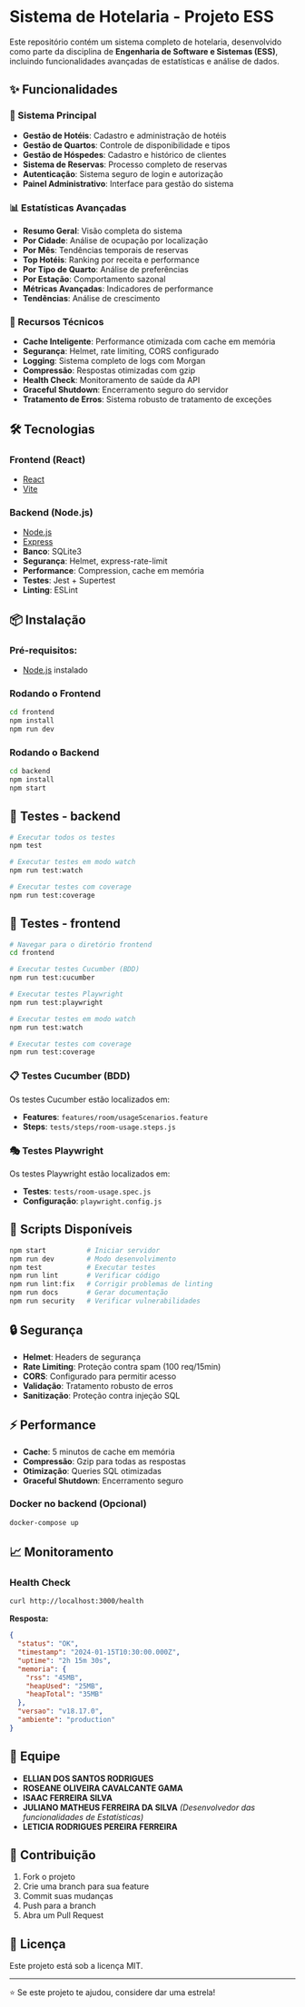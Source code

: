 # Sistema de Hotelaria - Projeto ESS

Este repositório contém um sistema completo de hotelaria, desenvolvido como parte da disciplina de **Engenharia de Software e Sistemas (ESS)**, incluindo funcionalidades avançadas de estatísticas e análise de dados.

## ✨ Funcionalidades

### 🏨 Sistema Principal
- **Gestão de Hotéis**: Cadastro e administração de hotéis
- **Gestão de Quartos**: Controle de disponibilidade e tipos
- **Gestão de Hóspedes**: Cadastro e histórico de clientes
- **Sistema de Reservas**: Processo completo de reservas
- **Autenticação**: Sistema seguro de login e autorização
- **Painel Administrativo**: Interface para gestão do sistema

### 📊 Estatísticas Avançadas
- **Resumo Geral**: Visão completa do sistema
- **Por Cidade**: Análise de ocupação por localização
- **Por Mês**: Tendências temporais de reservas
- **Top Hotéis**: Ranking por receita e performance
- **Por Tipo de Quarto**: Análise de preferências
- **Por Estação**: Comportamento sazonal
- **Métricas Avançadas**: Indicadores de performance
- **Tendências**: Análise de crescimento

### 🚀 Recursos Técnicos
- **Cache Inteligente**: Performance otimizada com cache em memória
- **Segurança**: Helmet, rate limiting, CORS configurado
- **Logging**: Sistema completo de logs com Morgan
- **Compressão**: Respostas otimizadas com gzip
- **Health Check**: Monitoramento de saúde da API
- **Graceful Shutdown**: Encerramento seguro do servidor
- **Tratamento de Erros**: Sistema robusto de tratamento de exceções

## 🛠️ Tecnologias

### Frontend (React)
- [React](https://reactjs.org/)
- [Vite](https://vitejs.dev/)

### Backend (Node.js)
- [Node.js](https://nodejs.org/)
- [Express](https://expressjs.com/)
- **Banco**: SQLite3
- **Segurança**: Helmet, express-rate-limit
- **Performance**: Compression, cache em memória
- **Testes**: Jest + Supertest
- **Linting**: ESLint

## 📦 Instalação

### Pré-requisitos:
- [Node.js](https://nodejs.org/) instalado

### Rodando o Frontend

```bash
cd frontend
npm install
npm run dev
```

### Rodando o Backend

```bash
cd backend
npm install
npm start
```

## 🧪 Testes - backend

```bash
# Executar todos os testes
npm test

# Executar testes em modo watch
npm run test:watch

# Executar testes com coverage
npm run test:coverage
```

## 🧪 Testes - frontend

```bash
# Navegar para o diretório frontend
cd frontend

# Executar testes Cucumber (BDD)
npm run test:cucumber

# Executar testes Playwright
npm run test:playwright

# Executar testes em modo watch
npm run test:watch

# Executar testes com coverage
npm run test:coverage
```

### 📋 Testes Cucumber (BDD)
Os testes Cucumber estão localizados em:
- **Features**: `features/room/usageScenarios.feature`
- **Steps**: `tests/steps/room-usage.steps.js`

### 🎭 Testes Playwright
Os testes Playwright estão localizados em:
- **Testes**: `tests/room-usage.spec.js`
- **Configuração**: `playwright.config.js`

## 🔧 Scripts Disponíveis

```bash
npm start          # Iniciar servidor
npm run dev        # Modo desenvolvimento
npm test           # Executar testes
npm run lint       # Verificar código
npm run lint:fix   # Corrigir problemas de linting
npm run docs       # Gerar documentação
npm run security   # Verificar vulnerabilidades
```


## 🔒 Segurança

- **Helmet**: Headers de segurança
- **Rate Limiting**: Proteção contra spam (100 req/15min)
- **CORS**: Configurado para permitir acesso
- **Validação**: Tratamento robusto de erros
- **Sanitização**: Proteção contra injeção SQL

## ⚡ Performance

- **Cache**: 5 minutos de cache em memória
- **Compressão**: Gzip para todas as respostas
- **Otimização**: Queries SQL otimizadas
- **Graceful Shutdown**: Encerramento seguro

### Docker no backend (Opcional)
```bash
docker-compose up
```

## 📈 Monitoramento

### Health Check
```bash
curl http://localhost:3000/health
```

**Resposta:**
```json
{
  "status": "OK",
  "timestamp": "2024-01-15T10:30:00.000Z",
  "uptime": "2h 15m 30s",
  "memoria": {
    "rss": "45MB",
    "heapUsed": "25MB",
    "heapTotal": "35MB"
  },
  "versao": "v18.17.0",
  "ambiente": "production"
}
```

## 👥 Equipe 

- **ELLIAN DOS SANTOS RODRIGUES**
- **ROSEANE OLIVEIRA CAVALCANTE GAMA**
- **ISAAC FERREIRA SILVA**
- **JULIANO MATHEUS FERREIRA DA SILVA** *(Desenvolvedor das funcionalidades de Estatísticas)*
- **LETICIA RODRIGUES PEREIRA FERREIRA**

## 🤝 Contribuição

1. Fork o projeto
2. Crie uma branch para sua feature
3. Commit suas mudanças
4. Push para a branch
5. Abra um Pull Request

## 📝 Licença

Este projeto está sob a licença MIT.

---

⭐ Se este projeto te ajudou, considere dar uma estrela!
